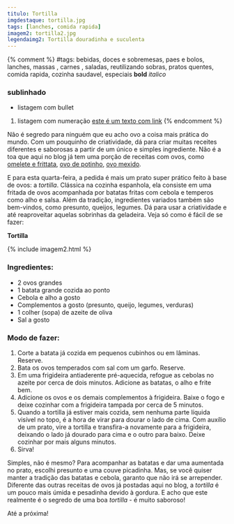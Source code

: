 ```yaml
---
titulo: Tortilla
imgdestaque: tortilla.jpg
tags: [lanches, comida rapida]
imagem2: tortilla2.jpg
legendaimg2: Tortilla douradinha e suculenta
---
```

{% comment %}
#tags: bebidas, doces e sobremesas, paes e bolos, lanches, massas , carnes , saladas, reutilizando sobras, pratos quentes, comida rapida, cozinha saudavel, especiais
**bold**
*italico*
### sublinhado
* listagem com bullet
1. listagem com numeração
[este é um texto com link](https://www.enderecodolink.com)
{% endcomment %}

Não é segredo para ninguém que eu acho ovo a coisa mais prática do mundo. Com um pouquinho de criatividade, dá para criar muitas receites diferentes e saborosas a partir de um único e simples ingrediente. Não é a toa que aqui no blog já tem uma porção de receitas com ovos, como [omelete e frittata](http://paneladepau.com.br/omelete-e-frittata-diferentes-nas-origens-iguais-na-gostosura), [ovo de potinho](http://paneladepau.com.br/ovo-de-potinho), [ovo mexido](http://paneladepau.com.br/ovos-mexidos-ii).

E para esta quarta-feira, a pedida é mais um prato super prático feito à base de ovos: a *tortilla*. Clássica na cozinha espanhola, ela consiste em uma fritada de ovos acompanhada por batatas fritas com cebola e temperos como alho e salsa. Além da tradição, ingredientes variados também são bem-vindos, como presunto, queijos, legumes. Dá para usar a criatividade e até reaproveitar aquelas sobrinhas da geladeira. Veja só como é fácil de se fazer: 

**Tortilla**

{% include imagem2.html %}

### Ingredientes:

* 2 ovos grandes
* 1 batata grande cozida ao ponto
* Cebola e alho a gosto
* Complementos a gosto (presunto, queijo, legumes, verduras)
* 1 colher (sopa) de azeite de oliva
* Sal a gosto

### Modo de fazer:

1. Corte a batata já cozida em pequenos cubinhos ou em lâminas. Reserve.
2. Bata os ovos temperados com sal com um garfo. Reserve.
3. Em uma frigideira antiaderente pré-aquecida, refogue as cebolas no azeite por cerca de dois minutos. Adicione as batatas, o alho e frite bem. 
4. Adicione os ovos e os demais complementos à frigideira. Baixe o fogo e deixe cozinhar com a frigideira tampada por cerca de 5 minutos. 
5. Quando a tortilla já estiver mais cozida, sem nenhuma parte líquida visível no topo, é a hora de virar para dourar o lado de cima. Com auxílio de um prato, vire a tortilla e transfira-a novamente para a frigideira, deixando o lado já dourado para cima e o outro para baixo. Deixe cozinhar por mais alguns minutos. 
6. Sirva!

Simples, não é mesmo? Para acompanhar as batatas e dar uma aumentada no prato, escolhi presunto e uma couve picadinha. Mas, se você quiser manter a tradição das batatas e cebola, garanto que não irá se arrepender. Diferente das outras receitas de ovos já postadas aqui no blog, a *tortilla* é um pouco mais úmida e pesadinha devido à gordura. E acho que este realmente é o segredo de uma boa *tortilla* - é muito saboroso!

Até a próxima!